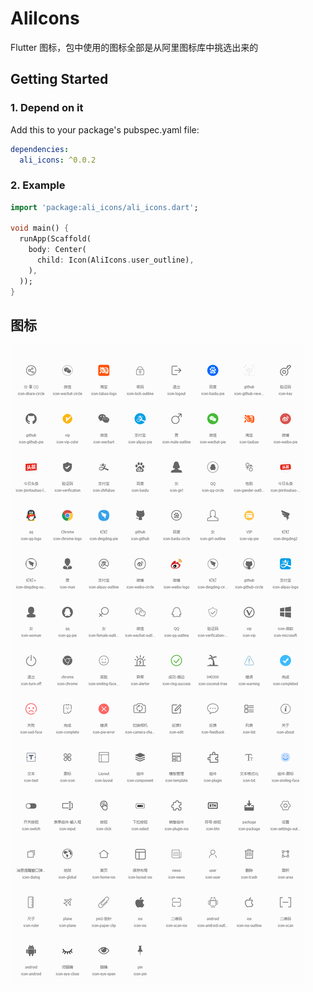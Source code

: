 # AliIcons

Flutter 图标，包中使用的图标全部是从阿里图标库中挑选出来的

## Getting Started

### 1. Depend on it
Add this to your package's pubspec.yaml file:
```yaml
dependencies:
  ali_icons: ^0.0.2
```

### 2. Example
```dart
import 'package:ali_icons/ali_icons.dart';

void main() {
  runApp(Scaffold(
    body: Center(
      child: Icon(AliIcons.user_outline),
    ),
  ));
}
```

## 图标
![icon](assets/images/icons.png)